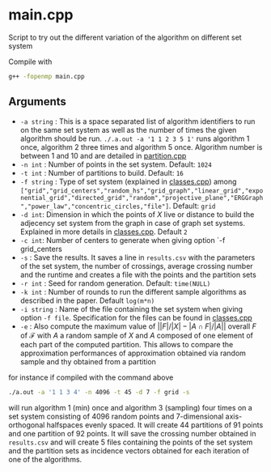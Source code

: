 # main.cpp

Script to try out the different variation of the algorithm on different set system

Compile with

```bash
g++ -fopenmp main.cpp
```

## Arguments

- `-a string` : This is a space separated list of algorithm identifiers to run on the same set system as well as the number of times the given algorithm should be run.
`./.a.out -a '1 1 2 3 5 1'` runs algorithm 1 once, algorithm 2 three times and algorithm 5 once. Algorithm number is between 1 and 10 and are detailed in [partition.cpp](./partition.md)
- `-n int` : Number of points in the set system. Default: `1024`
- `-t int` : Number of partitions to build. Default: `16`
- `-f string` : Type of set system (explained in [classes.cpp](./classes.md)) among `["grid","grid_centers","random_hs","grid_graph","linear_grid","exponential_grid","directed_grid","random","projective_plane","ERGGraph","power_law","concentric_circles,"file"]`. Default: `grid`
- `-d int`: Dimension in which the points of $X$ live or distance to build the adjecency set system from the graph in case of graph set systems. Explained in more details in [classes.cpp](./classes.md). Default `2`
- `-c int`: Number of centers to generate when giving option `-f grid_centers
- `-s` : Save the results. It saves a line in `results.csv` with the parameters of the set system, the number of crossings, average crossing number and the runtime and creates a file with the points and the partition sets
- `-r int` : Seed for random generation. Default: `time(NULL)`
- `-k int` : Number of rounds to run the different sample algorithms as described in the paper. Default `log(m*n)`
- `-i string` : Name of the file containing the set system when giving option `-f file`. Specification for the files can be found in [classes.cpp](./classes.md)
- `-e` : Also compute the maximum value of $\lvert |F|/|X| - |A\cap F|/|A|\rvert$ overall $F$ of $\mathcal{F}$ with $A$ a random sample of $X$ and $A$ composed of one element of each part of the computed partition. This allows to compare the approximation performances of approximation obtained via random sample and  thy obtained from a partition

for instance if compiled with the command above

```bash
./a.out -a '1 1 3 4' -n 4096 -t 45 -d 7 -f grid -s
```

will run algorithm 1 (min) once and algorithm 3 (sampling) four times on a set system consisting of 4096 random points and 7-dimensional axis-orthogonal halfspaces evenly spaced. It will create 44 partitions of 91 points and one partition of 92 points. It will save the crossing number obtained in `results.csv` and will create 5 files containing the points of the set system and the partition sets as incidence vectors obtained for each iteration of one of the algorithms.